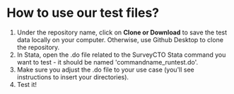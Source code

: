 # How to use our test files?

1. Under the repository name, click on **Clone or Download** to save the test data locally on your computer. Otherwise,
use Github Desktop to clone the repository.
2. In Stata, open the .do file related to the SurveyCTO Stata command you want to test - it should be named 'commandname_runtest.do'.
3. Make sure you adjust the .do file to your use case (you'll see instructions to insert your directories).
4. Test it!
